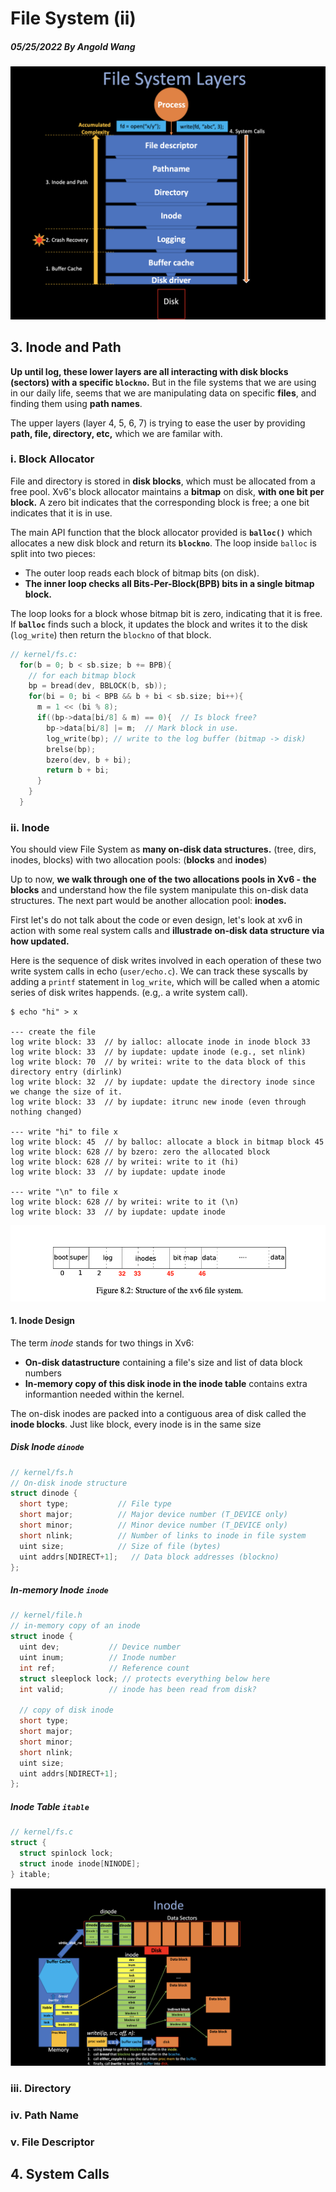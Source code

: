 # File System (ii)
##### 05/25/2022 By Angold Wang

![fslayer](Sources/fslayer.png)

## 3. Inode and Path
**Up until log, these lower layers are all interacting with disk blocks (sectors) with a specific `blockno`.** But in the file systems that we are using in our daily life, seems that we are manipulating data on specific **files**, and finding them using **path names**.

The upper layers (layer 4, 5, 6, 7) is trying to ease the user by providing **path, file, directory, etc,** which we are familar with.

### i. Block Allocator
File and directory is stored in **disk blocks**, which must be allocated from a free pool. Xv6's block allocator maintains a **bitmap** on disk, **with one bit per block.** A zero bit indicates that the corresponding block is free; a one bit indicates that it is in use.

The main API function that the block allocator provided is **`balloc()`** which allocates a new disk block and return its **`blockno`**. The loop inside `balloc` is split into two pieces:
* The outer loop reads each block of bitmap bits (on disk).
* **The inner loop checks all Bits-Per-Block(BPB) bits in a single bitmap block.**

The loop looks for a block whose bitmap bit is zero, indicating that it is free. If **`balloc`** finds such a block, it updates the block and writes it to the disk (`log_write`) then return the `blockno` of that block.


```c
// kernel/fs.c:
  for(b = 0; b < sb.size; b += BPB){
    // for each bitmap block
    bp = bread(dev, BBLOCK(b, sb));
    for(bi = 0; bi < BPB && b + bi < sb.size; bi++){
      m = 1 << (bi % 8);
      if((bp->data[bi/8] & m) == 0){  // Is block free?
        bp->data[bi/8] |= m;  // Mark block in use.
        log_write(bp); // write to the log buffer (bitmap -> disk)
        brelse(bp);
        bzero(dev, b + bi);
        return b + bi;
      }
    }
  }
```

### ii. Inode
You should view File System as **many on-disk data structures.** (tree, dirs, inodes, blocks) with two allocation pools: (**blocks** and **inodes**)

Up to now, **we walk through one of the two allocations pools in Xv6 - the blocks** and understand how the file system manipulate this on-disk data structures. The next part would be another allocation pool: **inodes.**

First let's do not talk about the code or even design, let's look at xv6 in action with some real system calls and **illustrade on-disk data structure via how updated.**

Here is the sequence of disk writes involved in each operation of these two write system calls in echo (`user/echo.c`).
We can track these syscalls by adding a `printf` statement in `log_write`, which will be called when a atomic series of disk writes happends. (e.g,. a write system call).

```
$ echo "hi" > x

--- create the file
log write block: 33  // by ialloc: allocate inode in inode block 33
log write block: 33  // by iupdate: update inode (e.g., set nlink)
log write block: 70  // by writei: write to the data block of this directory entry (dirlink)
log write block: 32  // by iupdate: update the directory inode since we change the size of it.
log write block: 33  // by iupdate: itrunc new inode (even through nothing changed)

--- write "hi" to file x
log write block: 45  // by balloc: allocate a block in bitmap block 45
log write block: 628 // by bzero: zero the allocated block
log write block: 628 // by writei: write to it (hi)
log write block: 33  // by iupdate: update inode

--- write "\n" to file x
log write block: 628 // by writei: write to it (\n)
log write block: 33  // by iupdate: update inode

```

![cdisk](Sources/cdisk.png)

#### 1. Inode Design

The term *inode* stands for two things in Xv6:
* **On-disk datastructure** containing a file's size and list of data block numbers
* **In-memory copy of this disk inode in the inode table** contains extra informantion needed within the kernel.

The on-disk inodes are packed into a contiguous area of disk called the **inode blocks**. Just like block, every inode is in the same size

##### Disk Inode `dinode`
```c
// kernel/fs.h
// On-disk inode structure
struct dinode {
  short type;           // File type
  short major;          // Major device number (T_DEVICE only)
  short minor;          // Minor device number (T_DEVICE only)
  short nlink;          // Number of links to inode in file system
  uint size;            // Size of file (bytes)
  uint addrs[NDIRECT+1];   // Data block addresses (blockno)
};

```

##### In-memory Inode `inode`
```c
// kernel/file.h
// in-memory copy of an inode
struct inode {
  uint dev;           // Device number
  uint inum;          // Inode number
  int ref;            // Reference count
  struct sleeplock lock; // protects everything below here
  int valid;          // inode has been read from disk?

  // copy of disk inode
  short type;
  short major;
  short minor;
  short nlink;
  uint size;
  uint addrs[NDIRECT+1];
};
```

##### Inode Table `itable`
```c
// kernel/fs.c
struct {
  struct spinlock lock;
  struct inode inode[NINODE];
} itable;
```


![inode](Sources/inode.png)



### iii. Directory

### iv. Path Name

### v. File Descriptor


## 4. System Calls
